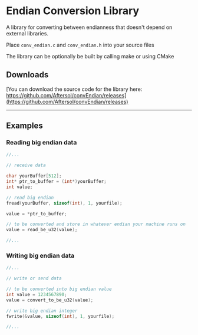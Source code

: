 # Endian Conversion Library

A library for converting between endianness that doesn't depend on external libraries.

Place ```conv_endian.c``` and ```conv_endian.h``` into your source files

The library can be optionally be built by calling make or using CMake

## Downloads

[You can download the source code for the library here: https://github.com/Aftersol/convEndian/releases](https://github.com/Aftersol/convEndian/releases)

---

## Examples

### Reading big endian data

```c
//...

// receive data

char yourBuffer[512];
int* ptr_to_buffer = (int*)yourBuffer;
int value;

// read big endian
fread(yourBuffer, sizeof(int), 1, yourfile);

value = *ptr_to_buffer;

// to be converted and store in whatever endian your machine runs on
value = read_be_u32(value);

//...

```

### Writing big endian data

```c
//...

// write or send data

// to be converted into big endian value
int value = 1234567890;
value = convert_to_be_u32(value);

// write big endian integer
fwrite(&value, sizeof(int), 1, yourfile);

//...
```